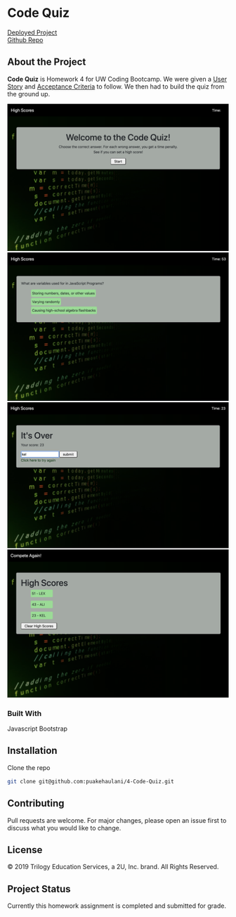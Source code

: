 # Code Quiz

[Deployed Project](https://github.com/puakehaulani/4-Code-Quiz)  
[Github Repo](https://puakehaulani.github.io/4-Code-Quiz/)

## About the Project

**Code Quiz** is Homework 4 for UW Coding Bootcamp. We were given a [User Story](https://uwa.bootcampcontent.com/UWA-Bootcamp/uw-sea-fsf-pt-08-2020-u-c/tree/master/class-content/04-Web-APIs/02-Homework#user-story) and [Acceptance Criteria](https://uwa.bootcampcontent.com/UWA-Bootcamp/uw-sea-fsf-pt-08-2020-u-c/tree/master/class-content/04-Web-APIs/02-Homework#acceptance-criteria) to follow. We then had to build the quiz from the ground up.

![WelcomeScreen](assets/images/welcome.png)  
![QuestionScreen](assets/images/question.png)
![ResultsScreen](assets/images/results.png)  
![HighscoreScreen](assets/images/highscore.png)

### Built With

Javascript
Bootstrap

## Installation

Clone the repo

```bash
git clone git@github.com:puakehaulani/4-Code-Quiz.git
```

## Contributing

Pull requests are welcome. For major changes, please open an issue first to discuss what you would like to change.

## License

© 2019 Trilogy Education Services, a 2U, Inc. brand.
All Rights Reserved.

## Project Status

Currently this homework assignment is completed and submitted for grade.
